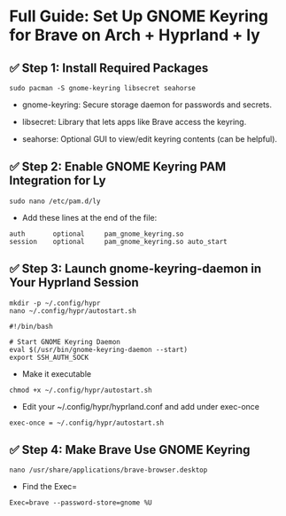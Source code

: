 # Full Guide: Set Up GNOME Keyring for Brave on Arch + Hyprland + ly

## ✅ Step 1: Install Required Packages

```
sudo pacman -S gnome-keyring libsecret seahorse
```

- gnome-keyring: Secure storage daemon for passwords and secrets.

- libsecret: Library that lets apps like Brave access the keyring.

- seahorse: Optional GUI to view/edit keyring contents (can be helpful).

## ✅ Step 2: Enable GNOME Keyring PAM Integration for Ly

```
sudo nano /etc/pam.d/ly
```

- Add these lines at the end of the file:
```
auth       optional     pam_gnome_keyring.so
session    optional     pam_gnome_keyring.so auto_start
```

## ✅ Step 3: Launch gnome-keyring-daemon in Your Hyprland Session

```
mkdir -p ~/.config/hypr
nano ~/.config/hypr/autostart.sh
```

```
#!/bin/bash

# Start GNOME Keyring Daemon
eval $(/usr/bin/gnome-keyring-daemon --start)
export SSH_AUTH_SOCK

```

- Make it executable
```
chmod +x ~/.config/hypr/autostart.sh
```

- Edit your ~/.config/hypr/hyprland.conf and add under exec-once

```
exec-once = ~/.config/hypr/autostart.sh
```

## ✅ Step 4: Make Brave Use GNOME Keyring

```
nano /usr/share/applications/brave-browser.desktop 
```

- Find the Exec=

```
Exec=brave --password-store=gnome %U
```

